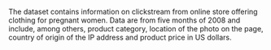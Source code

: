 The dataset contains information on clickstream from online store offering clothing for pregnant women.
Data are from five months of 2008 and include, among others, product category, location of the photo on the page, country of origin of the IP address and product price in US dollars.
